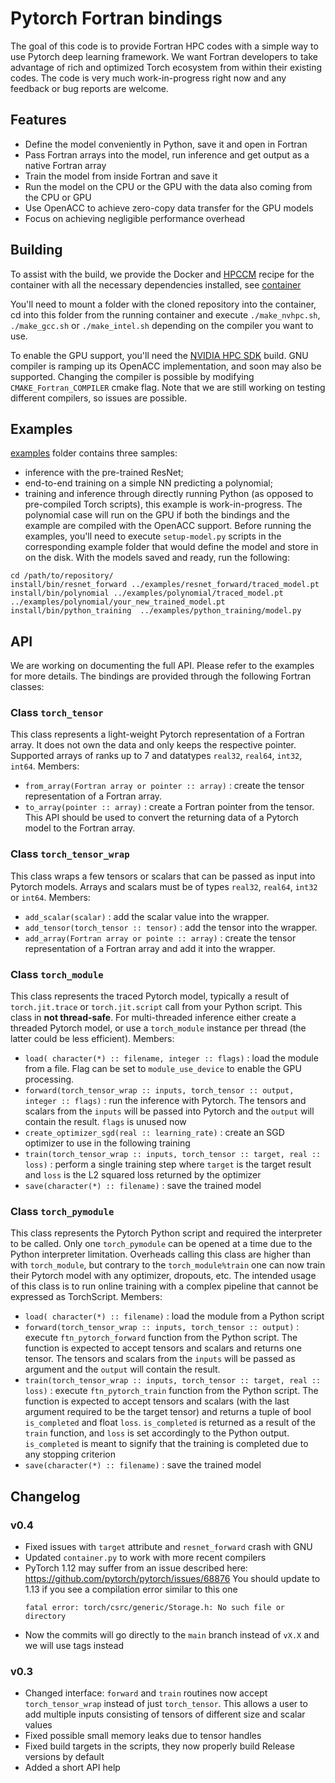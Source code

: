 # Pytorch Fortran bindings

The goal of this code is to provide Fortran HPC codes with a simple way to use Pytorch deep learning framework.
We want Fortran developers to take advantage of rich and optimized Torch ecosystem from within their existing codes.
The code is very much work-in-progress right now and any feedback or bug reports are welcome.

## Features

*  Define the model conveniently in Python, save it and open in Fortran
*  Pass Fortran arrays into the model, run inference and get output as a native Fortran array
*  Train the model from inside Fortran and save it
*  Run the model on the CPU or the GPU with the data also coming from the CPU or GPU
*  Use OpenACC to achieve zero-copy data transfer for the GPU models
*  Focus on achieving negligible performance overhead

## Building

To assist with the build, we provide the Docker and [HPCCM](https://github.com/NVIDIA/hpc-container-maker) recipe for the container with all the necessary dependencies installed, see [container](container/)

You'll need to mount a folder with the cloned repository into the container, cd into this folder from the running container and execute `./make_nvhpc.sh`, `./make_gcc.sh` or `./make_intel.sh` depending on the compiler you want to use.

To enable the GPU support, you'll need the [NVIDIA HPC SDK](https://developer.nvidia.com/hpc-sdk) build. GNU compiler is ramping up its OpenACC implementation, and soon may also be supported.
Changing the compiler is possible by modifying `CMAKE_Fortran_COMPILER` cmake flag. Note that we are still working on testing different compilers, so issues are possible.

## Examples

[examples](examples/) folder contains three samples:
   * inference with the pre-trained ResNet;
   * end-to-end training on a simple NN predicting a polynomial;
   * training and inference through directly running Python (as opposed to pre-compiled Torch scripts), this example is work-in-progress.
The polynomial case will run on the GPU if both the bindings and the example are compiled with the OpenACC support.
Before running the examples, you'll need to execute `setup-model.py` scripts in the corresponding example folder that would define the model and store in on the disk.
With the models saved and ready, run the following:
```
cd /path/to/repository/
install/bin/resnet_forward ../examples/resnet_forward/traced_model.pt
install/bin/polynomial ../examples/polynomial/traced_model.pt ../examples/polynomial/your_new_trained_model.pt
install/bin/python_training  ../examples/python_training/model.py
```

## API

We are working on documenting the full API. Please refer to the examples for more details.
The bindings are provided through the following Fortran classes:

### Class `torch_tensor`
This class represents a light-weight Pytorch representation of a Fortran array. It does not own the data and only keeps the respective pointer.
Supported arrays of ranks up to 7 and datatypes `real32`, `real64`, `int32`, `int64`.
Members:
* `from_array(Fortran array or pointer :: array)` : create the tensor representation of a Fortran array.
* `to_array(pointer :: array)` : create a Fortran pointer from the tensor. This API should be used to convert the returning data of a Pytorch model to the Fortran array.

### Class `torch_tensor_wrap`
This class wraps a few tensors or scalars that can be passed as input into Pytorch models.
Arrays and scalars must be of types `real32`, `real64`, `int32` or `int64`.
Members:
* `add_scalar(scalar)` : add the scalar value into the wrapper.
* `add_tensor(torch_tensor :: tensor)` : add the tensor into the wrapper.
* `add_array(Fortran array or pointe :: array)` : create the tensor representation of a Fortran array and add it into the wrapper.


### Class `torch_module`
This class represents the traced Pytorch model, typically a result of `torch.jit.trace` or `torch.jit.script` call from your Python script. This class in **not thread-safe**. For multi-threaded inference either create a threaded Pytorch model, or use a `torch_module` instance per thread (the latter could be less efficient).
Members:
* `load( character(*) :: filename, integer :: flags)` : load the module from a file. Flag can be set to `module_use_device` to enable the GPU processing.
* `forward(torch_tensor_wrap :: inputs, torch_tensor :: output, integer :: flags)` : run the inference with Pytorch. The tensors and scalars from the `inputs` will be passed into Pytorch and the `output` will contain the result. `flags` is unused now
* `create_optimizer_sgd(real :: learning_rate)` : create an SGD optimizer to use in the following training 
* `train(torch_tensor_wrap :: inputs, torch_tensor :: target, real :: loss)` : perform a single training step where `target` is the target result and `loss` is the L2 squared loss returned by the optimizer
* `save(character(*) :: filename)` : save the trained model

### Class `torch_pymodule`
This class represents the Pytorch Python script and required the interpreter to be called. Only one `torch_pymodule` can be opened at a time due to the Python interpreter limitation. Overheads calling this class are higher than with `torch_module`, but contrary to the `torch_module%train` one can now train their Pytorch model with any optimizer, dropouts, etc. The intended usage of this class is to run online training with a complex pipeline that cannot be expressed as TorchScript.
Members:
* `load( character(*) :: filename)` : load the module from a Python script
* `forward(torch_tensor_wrap :: inputs, torch_tensor :: output)` : execute `ftn_pytorch_forward` function from the Python script. The function is expected to accept tensors and scalars and returns one tensor. The tensors and scalars from the `inputs` will be passed as argument and the `output` will contain the result.
* `train(torch_tensor_wrap :: inputs, torch_tensor :: target, real :: loss)` : execute `ftn_pytorch_train` function from the Python script. The function is expected to accept tensors and scalars (with the last argument required to be the target tensor) and returns a tuple of bool `is_completed` and float `loss`. `is_completed` is returned as a result of the `train` function, and `loss` is set accordingly to the Python output. `is_completed` is meant to signify that the training is completed due to any stopping criterion 
* `save(character(*) :: filename)` : save the trained model

## Changelog

### v0.4
* Fixed issues with `target` attribute and `resnet_forward` crash with GNU
* Updated `container.py` to work with more recent compilers
* PyTorch 1.12 may suffer from an issue described here: https://github.com/pytorch/pytorch/issues/68876 You should update to 1.13 if you see a compilation error similar to this one 
  ```
  fatal error: torch/csrc/generic/Storage.h: No such file or directory
  ```
* Now the commits will go directly to the `main` branch instead of `vX.X` and we will use tags instead

### v0.3
* Changed interface: `forward` and `train` routines now accept `torch_tensor_wrap` instead of just `torch_tensor`. This allows a user to add multiple inputs consisting of tensors of different size and scalar values
* Fixed possible small memory leaks due to tensor handles
* Fixed build targets in the scripts, they now properly build Release versions by default
* Added a short API help